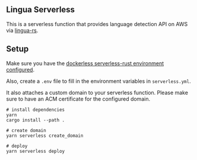 ## Lingua Serverless

This is a serverless function that provides language detection API on AWS via [lingua-rs](https://github.com/pemistahl/lingua-rs).

## Setup

Make sure you have the [dockerless serverless-rust environment configured](https://github.com/softprops/serverless-rust#-experimental-local-builds).

Also, create a `.env` file to fill in the environment variables in `serverless.yml`.

It also attaches a custom domain to your serverless function. Please make sure to have an ACM certificate for the configured domain.

```shell
# install dependencies
yarn
cargo install --path .

# create domain
yarn serverless create_domain

# deploy
yarn serverless deploy
```
